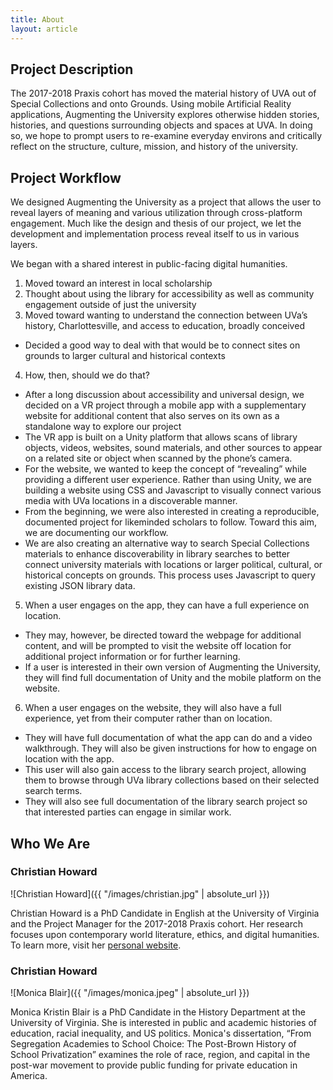 ```yaml
---
title: About
layout: article
---
```


## Project Description
The 2017-2018 Praxis cohort has moved the material history of UVA out of Special Collections and onto Grounds. Using mobile Artificial Reality applications, Augmenting the University explores otherwise hidden stories, histories, and questions surrounding objects and spaces at UVA. In doing so, we hope to prompt users to re-examine everyday environs and critically reflect on the structure, culture, mission, and history of the university.

## Project Workflow
We designed Augmenting the University as a project that allows the user to reveal layers of meaning and various utilization through cross-platform engagement. Much like the design and thesis of our project, we let the development and implementation process reveal itself to us in various layers.

We began with a shared interest in public-facing digital humanities.

1. Moved toward an interest in local scholarship
2. Thought about using the library for accessibility as well as community engagement outside of just the university
3. Moved toward wanting to understand the connection between UVa’s history, Charlottesville, and access to education, broadly conceived
  * Decided a good way to deal with that would be to connect sites on grounds to larger cultural and historical contexts
4. How, then, should we do that?
  * After a long discussion about accessibility and universal design, we decided on a VR project through a mobile app with a supplementary website for additional content that also serves on its own as a standalone way to explore our project
  * The VR app is built on a Unity platform that allows scans of library objects, videos, websites, sound materials, and other sources to appear on a related site or object when scanned by the phone’s camera.
  * For the website, we wanted to keep the concept of “revealing” while providing a different user experience. Rather than using Unity, we are building a website using CSS and Javascript to visually connect various media with UVa locations in a discoverable manner.
  * From the beginning, we were also interested in creating a reproducible, documented project for likeminded scholars to follow. Toward this aim, we are documenting our workflow.
  * We are also creating an alternative way to search Special Collections materials to enhance discoverability in library searches to better connect university materials with locations or larger political, cultural, or historical concepts on grounds. This process uses Javascript to query existing JSON library data.
5. When a user engages on the app, they can have a full experience on location.
  * They may, however, be directed toward the webpage for additional content, and will be prompted to visit the website off location for additional project information or for further learning.
  * If a user is interested in their own version of Augmenting the University, they will find full documentation of Unity and the mobile platform on the website.
6. When a user engages on the website, they will also have a full experience, yet from their computer rather than on location.
  * They will have full documentation of what the app can do and a video walkthrough. They will also be given instructions for how to engage on location with the app.
  * This user will also gain access to the library search project, allowing them to browse through UVa library collections based on their selected search terms.
  * They will also see full documentation of the library search project so that interested parties can engage in similar work.

## Who We Are

### Christian Howard

![Christian Howard]({{ "/images/christian.jpg" | absolute_url }})

Christian Howard is a PhD Candidate in English at the University of Virginia and the Project Manager for the 2017-2018 Praxis cohort. Her research focuses upon contemporary world literature, ethics, and digital humanities. To learn more, visit her [personal website](www.christianhoward.org).

### Christian Howard

![Monica Blair]({{ "/images/monica.jpeg" | absolute_url }})

Monica Kristin Blair is a PhD Candidate in the History Department at the University of Virginia. She is interested in public and academic histories of education, racial inequality, and US politics. Monica's dissertation, “From Segregation Academies to School Choice: The Post-Brown History of School Privatization” examines the role of race, region, and capital in the post-war movement to provide public funding for private education in America.
